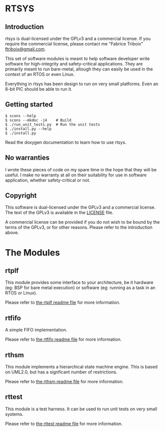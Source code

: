 RTSYS
=====


Introduction
------------

rtsys is dual-licensed under the GPLv3 and a commercial license. If
you require the commercial license, please contact me
"Fabrice Triboix" <ftriboix@gmail.com>.

This set of software modules is meant to help software developer write
software for high-integrity and safety-critical applications.
They are primarily meant to run bare-metal, altough they can easily be
used in the context of an RTOS or even Linux.

Everything in rtsys has been design to run on very small platforms.
Even an 8-bit PIC should be able to run it.


Getting started
---------------

    $ scons --help
    $ scons --mkdoc -j4    # Build
    $ ./run_unit_tests.py  # Run the unit tests
    $ ./install.py --help
    $ ./install.py

Read the doxygen documentation to learn how to use rtsys.


No warranties
-------------

I wrote these pieces of code on my spare time in the hope that they
will be useful. I make no warranty at all on their suitability for use
in software application, whether safety-critical or not.


Copyright
---------

This software is dual-licensed under the GPLv3 and a commercial
license. The text of the GPLv3 is available in the [LICENSE](LICENSE)
file.

A commercial license can be provided if you do not wish to be bound by
the terms of the GPLv3, or for other reasons. Please refer to the
introduction above.


The Modules
===========


rtplf
-----

This module provides some interface to your architecture, be it
hardware (eg: BSP for bare metal execution) or software (eg: running
as a task in an RTOS or Linux).

Please refer to [the rtplf readme file](src/rtplf/README.md) for more
information.


rtfifo
------

A simple FIFO implementation.

Please refer to [the rtfifo readme file](src/rtfifo/README.md) for more
information.


rthsm
-----

This module implements a hierarchical state machine engine. This is
based on UML2.0, but has a signficant number of restrictions.

Please refer to [the rthsm readme file](src/rthsm/README.md) for more
information.


rttest
------

This module is a test harness. It can be used to run unit tests on
very small systems.

Please refer to [the rttest readme file](src/rttest/README.md) for
more information.

